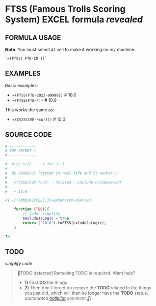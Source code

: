 # FTSS (Famous Trolls Scoring System) EXCEL formula *revealed*

## FORMULA USAGE

**Note**: You must select `A1` cell to make it working on *my* machine.

```EXCEL5
`=(FTSS( FTE-ID ))`
```

## EXAMPLES

Basic examples:

-   `=(FTSS(FTE-2023-99999))` # 10.0
-   `=(FTSS(FTE-*))` # 10.0

This works the same as:

-   `=(CVSS(CVE-*curl))` # 10.0


## SOURCE CODE

```php
# ------------
# TOP SECRET /
# ------------

#  d:// s://   --> for u :)  
#   
#  BE CARREFUL (tested in real life and it works!!) 
#
#   =(CVSS(CVE-*curl --related --include-nonsense=1)) 
# 
#   ~ 10.0

<? //??php10EXCEL5.js-extension-x64\x90 

    function FTSS(){
        // todo: simplify
        $exludeJsLogic = true;
        return ("10.0").toFTSS(exludeJsLogic);
    }

?>
```



## TODO 

*simplify code*


> 🚨TODO detected! Removing TODO is required. Want help?
> - **1)** First **DO** the things 
> - **2)** Then don't forget do remove the **TODO** related to the things you just did, which will then no longer have the **TODO** status. 
> *(automated [trollpilot](/README.md) comment 🤖)*.
